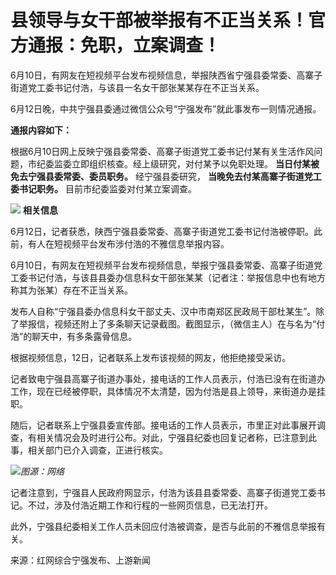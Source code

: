 

# 县领导与女干部被举报有不正当关系！官方通报：免职，立案调查！

6月10日，有网友在短视频平台发布视频信息，举报陕西省宁强县委常委、高寨子街道党工委书记付浩，与该县一名女干部张某某存在不正当关系。

6月12日晚，中共宁强县委通过微信公众号“宁强发布”就此事发布一则情况通报。

**通报内容如下：**

根据6月10日网上反映宁强县委常委、高寨子街道党工委书记付某有关生活作风问题，市纪委监委立即组织核查。经上级研究，对付某予以免职处理。
**当日付某被免去宁强县委常委、委员职务。** 经宁强县委研究， **当晚免去付某高寨子街道党工委书记职务。** 目前市纪委监委对付某立案调查。

![](https://inews.gtimg.com/om_bt/O3HAegmC81OERemrolgSCaxQIcNu5aXH4mpVlTWHCo5ZMAA/1000)
**相关信息**

6月12日，记者获悉，陕西宁强县委常委、高寨子街道党工委书记付浩被停职。此前，有人在短视频平台发布涉付浩的不雅信息举报内容。

6月10日，有网友在短视频平台发布视频信息，举报宁强县委常委、高寨子街道党工委书记付浩，与该县县委办信息科女干部张某某（记者注：举报信息中也有地方称其为张某）存在不正当关系。

发布人自称“宁强县委办信息科女干部丈夫、汉中市南郑区民政局干部杜某生”。除了举报信，视频还附上了多条聊天记录截图。截图显示，（微信主人）在与名为“付浩”的聊天中，有多条露骨信息。

根据视频信息，12日，记者联系上发布该视频的网友，他拒绝接受采访。

记者致电宁强县高寨子街道办事处，接电话的工作人员表示，付浩已没有在街道办工作，现在已经被停职，具体情况不太清楚，因为付浩是县上领导，来街道办是挂职。

随后，记者联系上宁强县委宣传部。接电话的工作人员表示，市里正对此事展开调查，有相关情况会及时进行公布。对此，宁强县纪委也回复记者称，已注意到此事，相关部门已介入调查，正进行核实。

![](https://inews.gtimg.com/om_bt/OdXatm4AoBdZKGDL-ELDQYnZfe4hymOylTR7cNtcoVfzMAA/1000)_图源：网络_

记者注意到，宁强县人民政府网显示，付浩为该县县委常委、高寨子街道党工委书记。不过，涉及付浩近期工作和行程的一些网页信息，已无法打开。

此外，宁强县纪委相关工作人员未回应付浩被调查，是否与此前的不雅信息举报有关。

来源：红网综合宁强发布、上游新闻

